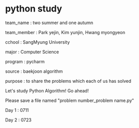 # python study 
team_name : two summer and one autumn

team_member : Park yejin, Kim yunjin, Hwang myongyeon

cchool : SangMyung University

major : Computer Science

program : pycharm

source : baekjoon algorithm

purpose : to share the problems which each of us has solved


Let's study Python Algorithm! Go ahead! 

Please save a file named "problem number_problem name.py" 


Day 1 : 0711

Day 2 : 0723


